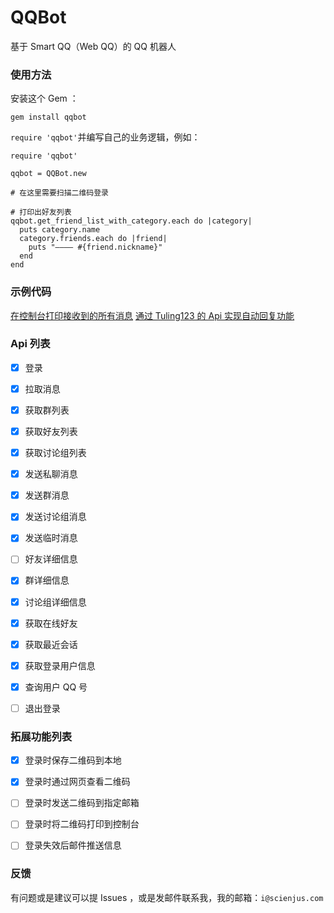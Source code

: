 # QQBot

基于 Smart QQ（Web QQ）的 QQ 机器人

### 使用方法

安装这个 Gem ：

```
gem install qqbot
```

`require 'qqbot'`并编写自己的业务逻辑，例如：

```
require 'qqbot'

qqbot = QQBot.new

# 在这里需要扫描二维码登录

# 打印出好友列表
qqbot.get_friend_list_with_category.each do |category|
  puts category.name
  category.friends.each do |friend|
    puts "———— #{friend.nickname}"
  end
end
```

### 示例代码

[在控制台打印接收到的所有消息][1]
[通过 Tuling123 的 Api 实现自动回复功能][2]

[1]: https://gist.github.com/ScienJus/f1ba1e5b1611cca662cc
[2]: https://gist.github.com/ScienJus/26a341fda25d009acea1

### Api 列表

- [x] 登录
- [x] 拉取消息
- [x] 获取群列表
- [x] 获取好友列表
- [x] 获取讨论组列表
- [x] 发送私聊消息
- [x] 发送群消息
- [x] 发送讨论组消息
- [x] 发送临时消息
- [ ] 好友详细信息
- [x] 群详细信息
- [x] 讨论组详细信息
- [x] 获取在线好友
- [x] 获取最近会话
- [x] 获取登录用户信息
- [x] 查询用户 QQ 号
- [ ] 退出登录


### 拓展功能列表

- [x] 登录时保存二维码到本地
- [x] 登录时通过网页查看二维码
- [ ] 登录时发送二维码到指定邮箱
- [ ] 登录时将二维码打印到控制台
- [ ] 登录失效后邮件推送信息


### 反馈

有问题或是建议可以提 Issues ，或是发邮件联系我，我的邮箱：`i@scienjus.com`
